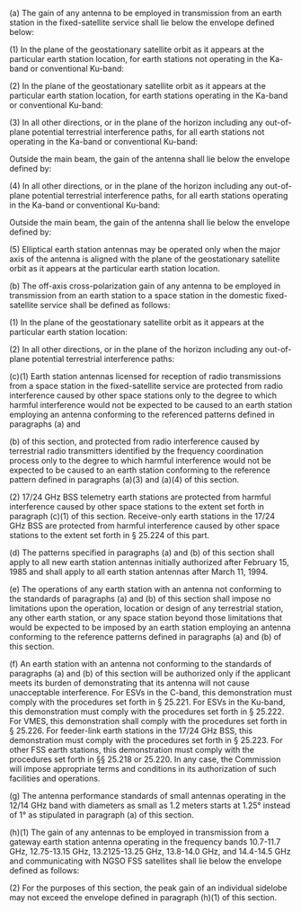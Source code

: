 (a) The gain of any antenna to be employed in transmission from an earth station in the fixed-satellite service shall lie below the envelope defined below:

(1) In the plane of the geostationary satellite orbit as it appears at the particular earth station location, for earth stations not operating in the Ka-band or conventional Ku-band:

(2) In the plane of the geostationary satellite orbit as it appears at the particular earth station location, for earth stations operating in the Ka-band or conventional Ku-band:

(3) In all other directions, or in the plane of the horizon including any out-of-plane potential terrestrial interference paths, for all earth stations not operating in the Ka-band or conventional Ku-band:

Outside the main beam, the gain of the antenna shall lie below the envelope defined by:

(4) In all other directions, or in the plane of the horizon including any out-of-plane potential terrestrial interference paths, for all earth stations operating in the Ka-band or conventional Ku-band:

Outside the main beam, the gain of the antenna shall lie below the envelope defined by:

(5) Elliptical earth station antennas may be operated only when the major axis of the antenna is aligned with the plane of the geostationary satellite orbit as it appears at the particular earth station location.

(b) The off-axis cross-polarization gain of any antenna to be employed in transmission from an earth station to a space station in the domestic fixed-satellite service shall be defined as follows:

(1) In the plane of the geostationary satellite orbit as it appears at the particular earth station location:

(2) In all other directions, or in the plane of the horizon including any out-of-plane potential terrestrial interference paths:

(c)(1) Earth station antennas licensed for reception of radio transmissions from a space station in the fixed-satellite service are protected from radio interference caused by other space stations only to the degree to which harmful interference would not be expected to be caused to an earth station employing an antenna conforming to the referenced patterns defined in paragraphs (a) and

(b) of this section, and protected from radio interference caused by terrestrial radio transmitters identified by the frequency coordination process only to the degree to which harmful interference would not be expected to be caused to an earth station conforming to the reference pattern defined in paragraphs (a)(3) and (a)(4) of this section.

(2) 17/24 GHz BSS telemetry earth stations are protected from harmful interference caused by other space stations to the extent set forth in paragraph (c)(1) of this section. Receive-only earth stations in the 17/24 GHz BSS are protected from harmful interference caused by other space stations to the extent set forth in § 25.224 of this part.

(d) The patterns specified in paragraphs (a) and (b) of this section shall apply to all new earth station antennas initially authorized after February 15, 1985 and shall apply to all earth station antennas after March 11, 1994.

(e) The operations of any earth station with an antenna not conforming to the standards of paragraphs (a) and (b) of this section shall impose no limitations upon the operation, location or design of any terrestrial station, any other earth station, or any space station beyond those limitations that would be expected to be imposed by an earth station employing an antenna conforming to the reference patterns defined in paragraphs (a) and (b) of this section.

(f) An earth station with an antenna not conforming to the standards of paragraphs (a) and (b) of this section will be authorized only if the applicant meets its burden of demonstrating that its antenna will not cause unacceptable interference. For ESVs in the C-band, this demonstration must comply with the procedures set forth in § 25.221. For ESVs in the Ku-band, this demonstration must comply with the procedures set forth in § 25.222. For VMES, this demonstration shall comply with the procedures set forth in § 25.226. For feeder-link earth stations in the 17/24 GHz BSS, this demonstration must comply with the procedures set forth in § 25.223. For other FSS earth stations, this demonstration must comply with the procedures set forth in §§ 25.218 or 25.220. In any case, the Commission will impose appropriate terms and conditions in its authorization of such facilities and operations.

(g) The antenna performance standards of small antennas operating in the 12/14 GHz band with diameters as small as 1.2 meters starts at 1.25° instead of 1° as stipulated in paragraph (a) of this section.

(h)(1) The gain of any antennas to be employed in transmission from a gateway earth station antenna operating in the frequency bands 10.7-11.7 GHz, 12.75-13.15 GHz, 13.2125-13.25 GHz, 13.8-14.0 GHz, and 14.4-14.5 GHz and communicating with NGSO FSS satellites shall lie below the envelope defined as follows:
                      

(2) For the purposes of this section, the peak gain of an individual sidelobe may not exceed the envelope defined in paragraph (h)(1) of this section.

